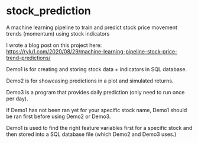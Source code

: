 # stock_prediction
A machine learning pipeline to train and predict stock price movement trends (momentum) using stock indicators

I wrote a blog post on this project here: https://rylu1.com/2020/08/29/machine-learning-pipeline-stock-price-trend-predictions/

Demo1 is for creating and storing stock data + indicators in SQL database.

Demo2 is for showcasing predictions in a plot and simulated returns.

Demo3 is a program that provides daily prediction (only need to run once per day).

If Demo1 has not been ran yet for your specific stock name, Demo1 should be ran first before using Demo2 or Demo3.

Demo1 is used to find the right feature variables first for a specific stock and then stored into a SQL database file (which Demo2 and Demo3 uses.)


